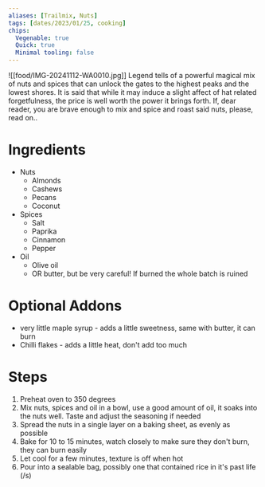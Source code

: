 ```yaml
---
aliases: [Trailmix, Nuts]
tags: [dates/2023/01/25, cooking]
chips:
  Vegenable: true
  Quick: true
  Minimal tooling: false
---
```

![[food/IMG-20241112-WA0010.jpg]]
Legend tells of a powerful magical mix of nuts and spices that can unlock the gates to the highest peaks and the lowest shores. It is said that while it may induce a slight affect of hat related forgetfulness, the price is well worth the power it brings forth. If, dear reader, you are brave enough to mix and spice and roast said nuts, please, read on..

# Ingredients
- Nuts
  - Almonds
  - Cashews
  - Pecans
  - Coconut
- Spices
  - Salt
  - Paprika
  - Cinnamon
  - Pepper
- Oil
  - Olive oil
  - OR butter, but be very careful! If burned the whole batch is ruined
# Optional Addons
- very little maple syrup - adds a little sweetness, same with butter, it can burn
- Chilli flakes - adds a little heat, don't add too much

# Steps
1. Preheat oven to 350 degrees
2. Mix nuts, spices and oil in a bowl, use a good amount of oil, it soaks into the nuts well. Taste and adjust the seasoning if needed
3. Spread the nuts in a single layer on a baking sheet, as evenly as possible
4. Bake for 10 to 15 minutes, watch closely to make sure they don't burn, they can burn easily
5. Let cool for a few minutes, texture is off when hot
6. Pour into a sealable bag, possibly one that contained rice in it's past life (/s)

